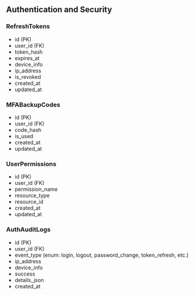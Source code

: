 ## Authentication and Security

### RefreshTokens
- id (PK)
- user_id (FK)
- token_hash
- expires_at
- device_info
- ip_address
- is_revoked
- created_at
- updated_at

### MFABackupCodes
- id (PK)
- user_id (FK)
- code_hash
- is_used
- created_at
- updated_at

### UserPermissions
- id (PK)
- user_id (FK)
- permission_name
- resource_type
- resource_id
- created_at
- updated_at

### AuthAuditLogs
- id (PK)
- user_id (FK)
- event_type (enum: login, logout, password_change, token_refresh, etc.)
- ip_address
- device_info
- success
- details_json
- created_at

